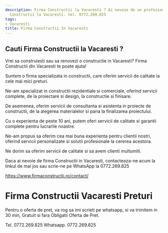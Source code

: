 ```yaml
---
description: Firma Constructii la Vacaresti ? Ai nevoie de un profesionist in Firma
  Constructii la Vacaresti. tel. 0772.269.825
tags:
- Vacaresti
title: Firma Constructii In Vacaresti
---
```



## Cauti Firma Constructii la Vacaresti ?

Vrei sa construiesti sau sa renovezi o constructie in Vacaresti? Firma Constructii din Vacaresti te poate ajuta! 

Suntem o firma specializata in constructii, care oferim servicii de calitate la cele mai mici preturi. 

Ne-am specializat in constructii rezidentiale si comerciale, oferind servicii complete, de la proiectare si design, la constructie si finisare. 

De asemenea, oferim servicii de consultanta si asistenta in proiecte de constructii, de la alegerea materialelor si pana la finalizarea proiectului.

Cu o experienta de peste 10 ani, putem oferi servicii de calitate si garantii complete pentru lucrarile noastre. 

Ne-am propus sa oferim cea mai buna experienta pentru clientii nostri, oferind servicii personalizate si solutii profesionale la cererea acestora. 

Ne dorim sa oferim servicii de calitate si sa avem clienti multumiti. 

Daca ai nevoie de firma Constructii in Vacaresti, contacteaza-ne acum la linkul de mai jos sau scrie-ne pe WhatsApp la 0772.269.825 

https://www.firmaconstructii.ro/contact/

# Firma Constructii Vacaresti Preturi
Pentru o oferta de pret, va rog sa imi scrieti pe whatsapp, si va trimitem in 30 min, Gratuit si fara Obligatii Oferta de Pret.

Tel. 0772.269.825
Whatsapp. 0772.269.825